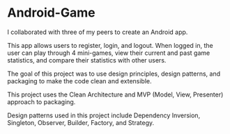 # Android-Game

I collaborated with three of my peers to create an Android app.

This app allows users to register, login, and logout. 
When logged in, the user can play through 4 mini-games, 
view their current and past game statistics, 
and compare their statistics with other users. 

The goal of this project was to use design principles, 
design patterns, and packaging to make the code clean 
and extensible.

This project uses the Clean Architecture and MVP (Model, View,
Presenter) approach to packaging. 

Design patterns used in this project include 
Dependency Inversion, Singleton, Observer, 
Builder, Factory, and Strategy. 
